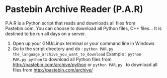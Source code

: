 Pastebin Archive Reader (P.A.R)
===

P.A.R is a Python script that reads and downloads all files from Pastebin.com. You can choose to download all Python files, C++ files... It is destined to be run all days on a server.

1) Open up your GNU/Linux terminal or your command line in Windows                                                           
2) Go to the script directory and do :
<code>python PAR.py the_language_archive_you_want_to_download</code>
Example : 
<code>python PAR.py python</code> to download all Python files from http://pastebin.com/archive/python 
or <code>python PAR.py </code> to download all files from http://pastebin.com/archive/ 
